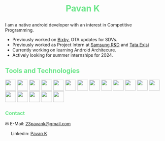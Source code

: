 # <p style="text-align: center;"><span style="color:#6AE688">**Pavan K**</span></p>

I am a native android developer with an interest in Competitive Programming.
- Previously worked on [Bixby](https://github.com/bixbydevelopers), OTA updates for SDVs.
- Previously worked as Project Intern at [Samsung R&D](https://www.samsung.com/in/about-us/business-area/r-and-d-center/) and [Tata Exlsi](https://www.tataelxsi.com/)
- Currently working on learning Android Architecure.
- Actively looking for summer internships for 2024. 

## <span style="color:#6AE688">**Tools and Technologies**</span>
<img src="https://cdn.jsdelivr.net/gh/devicons/devicon/icons/kotlin/kotlin-original.svg" width =35 />
<img src="https://cdn.jsdelivr.net/gh/devicons/devicon/icons/android/android-original.svg" width =35 />
<img src="https://cdn.jsdelivr.net/gh/devicons/devicon/icons/dart/dart-original.svg" width =35/> 
<img src="https://cdn.jsdelivr.net/gh/devicons/devicon/icons/java/java-original.svg" width =35 />
<img src="https://cdn.jsdelivr.net/gh/devicons/devicon/icons/cplusplus/cplusplus-original.svg" width =35/>
<img src="https://cdn.jsdelivr.net/gh/devicons/devicon/icons/c/c-original.svg" width =35 /> 
<img src="https://cdn.jsdelivr.net/gh/devicons/devicon/icons/python/python-original.svg" width =35 />
<img src="https://cdn.jsdelivr.net/gh/devicons/devicon/icons/haskell/haskell-original.svg" width =35 />
<img src="https://cdn.jsdelivr.net/gh/devicons/devicon/icons/r/r-original.svg" width =35 />
<img src="https://cdn.jsdelivr.net/gh/devicons/devicon/icons/git/git-original.svg" width =35 />
<img src="https://cdn.jsdelivr.net/gh/devicons/devicon/icons/linux/linux-original.svg" width =35 />
<img src="https://cdn.jsdelivr.net/gh/devicons/devicon/icons/bash/bash-original.svg" width =35 /> 
<img src="https://cdn.jsdelivr.net/gh/devicons/devicon/icons/javascript/javascript-original.svg" width =35 />
<img src="https://cdn.jsdelivr.net/gh/devicons/devicon/icons/react/react-original.svg" width =35/>
<img src="https://cdn.jsdelivr.net/gh/devicons/devicon/icons/nodejs/nodejs-original.svg" width =35 />
<img src="https://cdn.jsdelivr.net/gh/devicons/devicon/icons/npm/npm-original-wordmark.svg" width =35 />
<img src="https://cdn.jsdelivr.net/gh/devicons/devicon/icons/mysql/mysql-original.svg" width =35 />
<img src="https://cdn.jsdelivr.net/gh/devicons/devicon/icons/oracle/oracle-original.svg" width =35/>

### <span style="color:#6AE688">**Contact**</span>
✉ E-Mail: 23pavank@gmail.com

<img src="https://cdn.jsdelivr.net/gh/devicons/devicon/icons/linkedin/linkedin-original.svg" width = 15 /> Linkedin: [Pavan K](https://www.linkedin.com/in/pavan-k23/)
